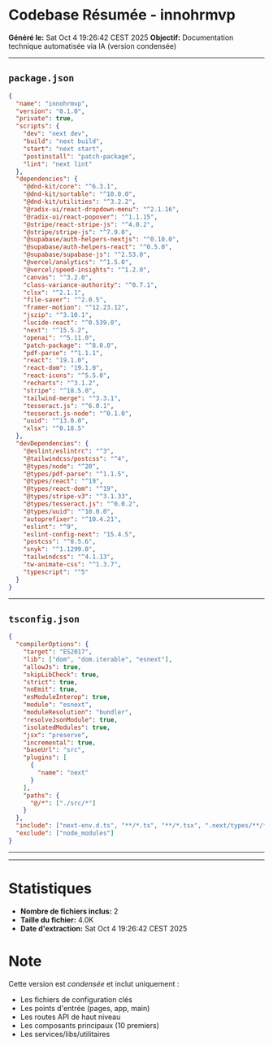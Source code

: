 # Codebase Résumée - innohrmvp
**Généré le:** Sat Oct  4 19:26:42 CEST 2025
**Objectif:** Documentation technique automatisée via IA (version condensée)

---


## `package.json`

```json
{
  "name": "innohrmvp",
  "version": "0.1.0",
  "private": true,
  "scripts": {
    "dev": "next dev",
    "build": "next build",
    "start": "next start",
    "postinstall": "patch-package",
    "lint": "next lint"
  },
  "dependencies": {
    "@dnd-kit/core": "^6.3.1",
    "@dnd-kit/sortable": "^10.0.0",
    "@dnd-kit/utilities": "^3.2.2",
    "@radix-ui/react-dropdown-menu": "^2.1.16",
    "@radix-ui/react-popover": "^1.1.15",
    "@stripe/react-stripe-js": "^4.0.2",
    "@stripe/stripe-js": "^7.9.0",
    "@supabase/auth-helpers-nextjs": "^0.10.0",
    "@supabase/auth-helpers-react": "^0.5.0",
    "@supabase/supabase-js": "^2.53.0",
    "@vercel/analytics": "^1.5.0",
    "@vercel/speed-insights": "^1.2.0",
    "canvas": "^3.2.0",
    "class-variance-authority": "^0.7.1",
    "clsx": "^2.1.1",
    "file-saver": "^2.0.5",
    "framer-motion": "^12.23.12",
    "jszip": "^3.10.1",
    "lucide-react": "^0.539.0",
    "next": "^15.5.2",
    "openai": "^5.11.0",
    "patch-package": "^8.0.0",
    "pdf-parse": "^1.1.1",
    "react": "19.1.0",
    "react-dom": "19.1.0",
    "react-icons": "^5.5.0",
    "recharts": "^3.1.2",
    "stripe": "^18.5.0",
    "tailwind-merge": "^3.3.1",
    "tesseract.js": "^6.0.1",
    "tesseract.js-node": "^0.1.0",
    "uuid": "^13.0.0",
    "xlsx": "^0.18.5"
  },
  "devDependencies": {
    "@eslint/eslintrc": "^3",
    "@tailwindcss/postcss": "^4",
    "@types/node": "^20",
    "@types/pdf-parse": "^1.1.5",
    "@types/react": "^19",
    "@types/react-dom": "^19",
    "@types/stripe-v3": "^3.1.33",
    "@types/tesseract.js": "^0.0.2",
    "@types/uuid": "^10.0.0",
    "autoprefixer": "^10.4.21",
    "eslint": "^9",
    "eslint-config-next": "15.4.5",
    "postcss": "^8.5.6",
    "snyk": "^1.1299.0",
    "tailwindcss": "^4.1.13",
    "tw-animate-css": "^1.3.7",
    "typescript": "^5"
  }
}
```

---


## `tsconfig.json`

```json
{
  "compilerOptions": {
    "target": "ES2017",
    "lib": ["dom", "dom.iterable", "esnext"],
    "allowJs": true,
    "skipLibCheck": true,
    "strict": true,
    "noEmit": true,
    "esModuleInterop": true,
    "module": "esnext",
    "moduleResolution": "bundler",
    "resolveJsonModule": true,
    "isolatedModules": true,
    "jsx": "preserve",
    "incremental": true,
    "baseUrl": "src",
    "plugins": [
      {
        "name": "next"
      }
    ],
    "paths": {
      "@/*": ["./src/*"]
    }
  },
  "include": ["next-env.d.ts", "**/*.ts", "**/*.tsx", ".next/types/**/*.ts", "lib/parsePdfSimple.cjs"],
  "exclude": ["node_modules"]
}
```

---


---

# Statistiques
- **Nombre de fichiers inclus:** 2
- **Taille du fichier:** 4.0K
- **Date d'extraction:** Sat Oct  4 19:26:42 CEST 2025

# Note
Cette version est *condensée* et inclut uniquement :
- Les fichiers de configuration clés
- Les points d'entrée (pages, app, main)
- Les routes API de haut niveau
- Les composants principaux (10 premiers)
- Les services/libs/utilitaires


